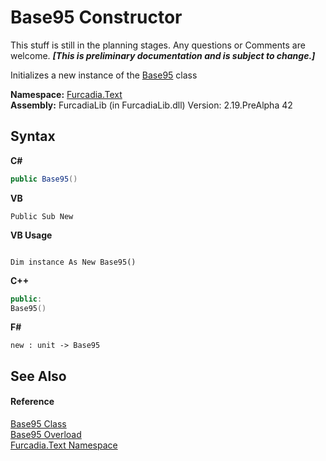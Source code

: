 # Base95 Constructor 
This stuff is still in the planning stages. Any questions or Comments are welcome. _**\[This is preliminary documentation and is subject to change.\]**_

Initializes a new instance of the <a href="T_Furcadia_Text_Base95">Base95</a> class

**Namespace:**&nbsp;<a href="N_Furcadia_Text">Furcadia.Text</a><br />**Assembly:**&nbsp;FurcadiaLib (in FurcadiaLib.dll) Version: 2.19.PreAlpha 42

## Syntax

**C#**<br />
``` C#
public Base95()
```

**VB**<br />
``` VB
Public Sub New
```

**VB Usage**<br />
``` VB Usage

Dim instance As New Base95()
```

**C++**<br />
``` C++
public:
Base95()
```

**F#**<br />
``` F#
new : unit -> Base95
```


## See Also


#### Reference
<a href="T_Furcadia_Text_Base95">Base95 Class</a><br /><a href="Overload_Furcadia_Text_Base95__ctor">Base95 Overload</a><br /><a href="N_Furcadia_Text">Furcadia.Text Namespace</a><br />